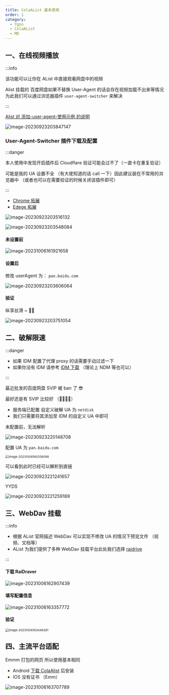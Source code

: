 ```yaml
---
title: ColaAList 基本使用
order: 1
category:
  - Ygnn
  - ColaAList
  - MD
---
```


## 一、在线视频播放

:::info

该功能可以让你在 AList 中直接观看网盘中的视频

Alist 挂载的 百度网盘如果不替换 User-Agent 的话会存在视频加载不出来等情况 为此我们可以通过浏览器插件 `user-agent-switcher` 来解决

:::

[Alist 对 添加-user-agent-使用示例 的说明](https://alist.nn.ci/zh/guide/drivers/baidu.html#%E6%B7%BB%E5%8A%A0-user-agent-%E4%BD%BF%E7%94%A8%E7%A4%BA%E4%BE%8B) 

![image-20230923203847147](https://yong-gan-niu-niu-1311841992.cos.ap-beijing.myqcloud.com/images/image-20230923203847147.png)

### User-Agent-Switcher 插件下载及配置

:::danger

本人使用中发现开启插件后 Cloudflare 验证可能会过不了（一直卡在重复验证）

可能是我的 UA 设置不全 （有大佬知道的话 call 一下）因此建议装在不常用的浏览器中 （或者也可以在需要验证的时候关闭该插件即可）

:::

- [Chrome 拓展](https://chrome.google.com/webstore/detail/user-agent-switcher-and-m/bhchdcejhohfmigjafbampogmaanbfkg/related)
- [Edege 拓展](https://microsoftedge.microsoft.com/addons/detail/useragent-switcher-and-m/cnjkedgepfdpdbnepgmajmmjdjkjnifa)

![image-20230923203516132](https://yong-gan-niu-niu-1311841992.cos.ap-beijing.myqcloud.com/images/image-20230923203516132.png)

![image-20230923203548084](https://yong-gan-niu-niu-1311841992.cos.ap-beijing.myqcloud.com/images/image-20230923203548084.png)

#### 未设置前

![image-20231006161921658](https://yong-gan-niu-niu-1311841992.cos.ap-beijing.myqcloud.com/images/image-20231006161921658.png)

#### 设置后

修改 userAgent 为： `pan.baidu.com`

![image-20230923203606064](https://yong-gan-niu-niu-1311841992.cos.ap-beijing.myqcloud.com/images/image-20230923203606064.png)

#### 验证

纵享丝滑 ~ 🍫🍫

![image-20230923203751054](https://yong-gan-niu-niu-1311841992.cos.ap-beijing.myqcloud.com/images/image-20230923203751054.png)

## 二、破解限速

:::danger

- 如果 IDM 配置了代理 proxy 的话需要手动过滤一下
- 如果你没有 IDM 请参考  [IDM 下载](../../Tools/HelloWindows/windows-01.md) （理论上 NDM 等也可以）

:::

最近批发的百度网盘 SVIP 被 ban 了 😎

最好还是有 SVIP 比较好 （🤡🤡🤡🤡）

- 服务端已配置 自定义破解 UA 为 `netdisk`
- 我们只需要将其添加至 IDM 的自定义 UA 中即可

未配置前，无法解析

![image-20230923220148708](https://yong-gan-niu-niu-1311841992.cos.ap-beijing.myqcloud.com/images/image-20230923220148708.png)



配置 UA 为 `pan.baidu.com`

<img src="https://yong-gan-niu-niu-1311841992.cos.ap-beijing.myqcloud.com/images/image-20231006160336098.png" alt="image-20231006160336098" style="zoom:67%;" />

可以看到此时已经可以解析到直链

![image-20230923221241657](https://yong-gan-niu-niu-1311841992.cos.ap-beijing.myqcloud.com/images/image-20230923221241657.png)

YYDS

![image-20230923221259189](https://yong-gan-niu-niu-1311841992.cos.ap-beijing.myqcloud.com/images/image-20230923221259189.png)

## 三、WebDav 挂载

:::info

- 根据 AList 官网描述 WebDav 可以实现不修改 UA 的情况下预览文件 （视频、文档等）
- AList 为我们提供了多种 WebDav 挂载平台此处我们选择 [raidrive](https://www.raidrive.com/download)

:::

#### 下载 RaiDraver

![image-20231006162907439](https://yong-gan-niu-niu-1311841992.cos.ap-beijing.myqcloud.com/images/image-20231006162907439.png)

#### 填写配置信息

![image-20231006163357772](https://yong-gan-niu-niu-1311841992.cos.ap-beijing.myqcloud.com/images/image-20231006163357772.png)

#### 验证

<img src="https://yong-gan-niu-niu-1311841992.cos.ap-beijing.myqcloud.com/images/image-20231006163446381.png" alt="image-20231006163446381" style="zoom:67%;" />

## 四、主流平台适配

Emmm 打包的网页 所以使用基本相同

- Android [下载 ColaAlist](https://yong-gan-niu-niu-1311841992.cos.ap-beijing.myqcloud.com/apks/ColaAlist_V1.0.0.apk) 后安装
- IOS 没有证书 （Emm）

![image-20231006163707789](https://yong-gan-niu-niu-1311841992.cos.ap-beijing.myqcloud.com/images/image-20231006163707789.png)